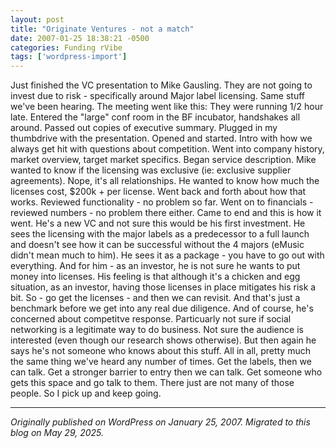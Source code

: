 ```yaml
---
layout: post
title: "Originate Ventures - not a match"
date: 2007-01-25 18:38:21 -0500
categories: Funding rVibe
tags: ['wordpress-import']
---
```


Just finished the VC presentation to Mike Gausling. They are not going to invest due to risk - specifically around Major label licensing. Same stuff we've been hearing. The meeting went like this: They were running 1/2 hour late. Entered the "large" conf room in the BF incubator, handshakes all around. Passed out copies of executive summary. Plugged in my thumbdrive with the presentation. Opened and started. Intro with how we always get hit with questions about competition. Went into company history, market overview, target market specifics. Began service description. Mike wanted to know if the licensing was exclusive (ie: exclusive supplier agreements). Nope, it's all relationships. He wanted to know how much the licenses cost, $200k + per license. Went back and forth about how that works. Reviewed functionality - no problem so far. Went on to financials - reviewed numbers - no problem there either. Came to end and this is how it went. He's a new VC and not sure this would be his first investment. He sees the licensing with the major labels as a predecessor to a full launch and doesn't see how it can be successful without the 4 majors (eMusic didn't mean much to him). He sees it as a package - you have to go out with everything. And for him - as an investor, he is not sure he wants to put money into licenses. His feeling is that although it's a chicken and egg situation, as an investor, having those licenses in place mitigates his risk a bit. So - go get the licenses - and then we can revisit. And that's just a benchmark before we get into any real due diligence. And of course, he's concerned about competitve response. Particuarly not sure if social networking is a legitimate way to do business. Not sure the audience is interested (even though our research shows otherwise). But then again he says he's not someone who knows about this stuff. All in all, pretty much the same thing we've heard any number of times. Get the labels, then we can talk. Get a stronger barrier to entry then we can talk. Get someone who gets this space and go talk to them. There just are not many of those people. So I pick up and keep going.

---

*Originally published on WordPress on January 25, 2007. Migrated to this blog on May 29, 2025.*
